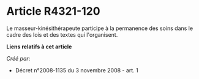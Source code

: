 # Article R4321-120

Le masseur-kinésithérapeute participe à la permanence des soins dans le cadre des lois et des textes qui l'organisent.

**Liens relatifs à cet article**

_Créé par_:

  - Décret n°2008-1135 du 3 novembre 2008 - art. 1
